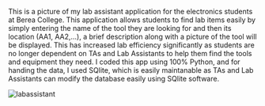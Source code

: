 This is a picture of my lab assistant application for the electronics students at Berea College. This application allows students to find lab items easily by simply entering the name of the tool they are looking for and then its location (AA1, AA2,...), a brief description along with a picture of the tool will be displayed. This has increased lab efficiency significantly as students are no longer dependent on TAs and Lab Assistants to help them find the tools and equipment they need. I coded this app using 100% Python, and for handing the data, I used SQlite, which is easily maintanable as TAs and Lab Assistants can modify the database easily using SQlite software. 

![labassistant](https://user-images.githubusercontent.com/112561860/223564237-dd158618-4282-4435-9ca2-9433b51d4af1.PNG)

